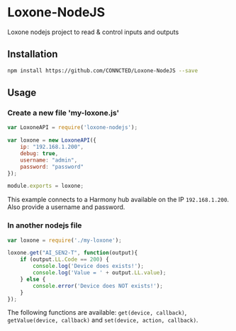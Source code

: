 # Loxone-NodeJS
Loxone nodejs project to read &amp; control inputs and outputs

## Installation
```bash
npm install https://github.com/CONNCTED/Loxone-NodeJS --save
```

## Usage
### Create a new file 'my-loxone.js'
```javascript
var LoxoneAPI = require('loxone-nodejs');

var loxone = new LoxoneAPI({
    ip: "192.168.1.200",
    debug: true,
    username: "admin",
    password: "password"
});

module.exports = loxone;
```

This example connects to a Harmony hub available on the IP `192.168.1.200`. 
Also provide a username and password.

### In another nodejs file
```javascript
var loxone = require('./my-loxone');

loxone.get("AI_SEN2-T", function(output){
    if (output.LL.Code == 200) {
        console.log('Device does exists!');
        console.log('Value = ' + output.LL.value);
    } else {
        console.error('Device does NOT exists!');
    }
});
```

The following functions are available: `get(device, callback)`, `getValue(device, callback)` and `set(device, action, callback)`. 